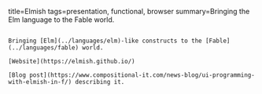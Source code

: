 title=Elmish
tags=presentation, functional, browser
summary=Bringing the Elm language to the Fable world.
~~~~~~

Bringing [Elm](../languages/elm)-like constructs to the [Fable](../languages/fable) world.

[Website](https://elmish.github.io/)

[Blog post](https://www.compositional-it.com/news-blog/ui-programming-with-elmish-in-f/) describing it.

